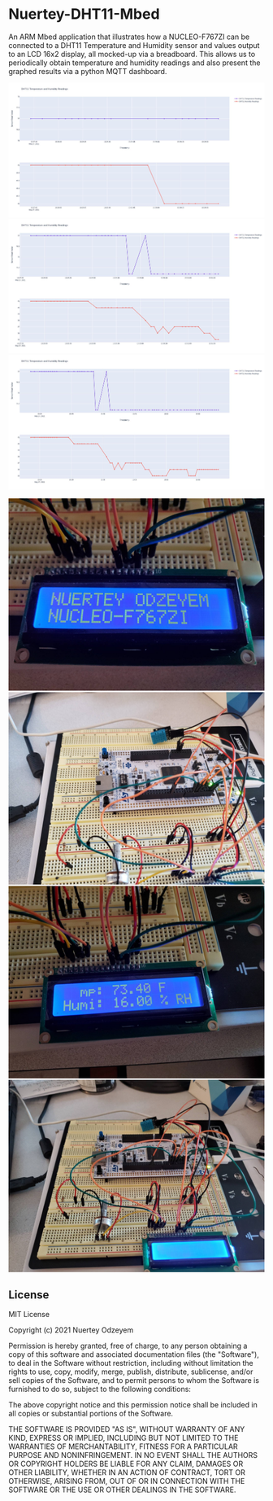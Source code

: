 # Nuertey-DHT11-Mbed

An ARM Mbed application that illustrates how a NUCLEO-F767ZI can be 
connected to a DHT11 Temperature and Humidity sensor and values 
output to an LCD 16x2 display, all mocked-up via a breadboard. This
allows us to periodically obtain temperature and humidity readings and
also present the graphed results via a python MQTT dashboard.

![alt text](https://github.com/nuertey/RandomArtifacts/blob/master/climate_dashboard_1.jpeg?raw=true)
![alt text](https://github.com/nuertey/RandomArtifacts/blob/master/climate_dashboard_2.jpeg?raw=true)
![alt text](https://github.com/nuertey/RandomArtifacts/blob/master/climate_dashboard_3.jpeg?raw=true)

![alt text](https://github.com/nuertey/RandomArtifacts/blob/master/climate_project_5.jpeg?raw=true)
![alt text](https://github.com/nuertey/RandomArtifacts/blob/master/climate_project_2.jpeg?raw=true)
![alt text](https://github.com/nuertey/RandomArtifacts/blob/master/climate_project_4.jpeg?raw=true)
![alt text](https://github.com/nuertey/RandomArtifacts/blob/master/climate_project_6.jpeg?raw=true)

## License
MIT License

Copyright (c) 2021 Nuertey Odzeyem

Permission is hereby granted, free of charge, to any person obtaining a copy
of this software and associated documentation files (the "Software"), to deal
in the Software without restriction, including without limitation the rights
to use, copy, modify, merge, publish, distribute, sublicense, and/or sell
copies of the Software, and to permit persons to whom the Software is
furnished to do so, subject to the following conditions:

The above copyright notice and this permission notice shall be included in all
copies or substantial portions of the Software.

THE SOFTWARE IS PROVIDED "AS IS", WITHOUT WARRANTY OF ANY KIND, EXPRESS OR
IMPLIED, INCLUDING BUT NOT LIMITED TO THE WARRANTIES OF MERCHANTABILITY,
FITNESS FOR A PARTICULAR PURPOSE AND NONINFRINGEMENT. IN NO EVENT SHALL THE
AUTHORS OR COPYRIGHT HOLDERS BE LIABLE FOR ANY CLAIM, DAMAGES OR OTHER
LIABILITY, WHETHER IN AN ACTION OF CONTRACT, TORT OR OTHERWISE, ARISING FROM,
OUT OF OR IN CONNECTION WITH THE SOFTWARE OR THE USE OR OTHER DEALINGS IN THE
SOFTWARE.
